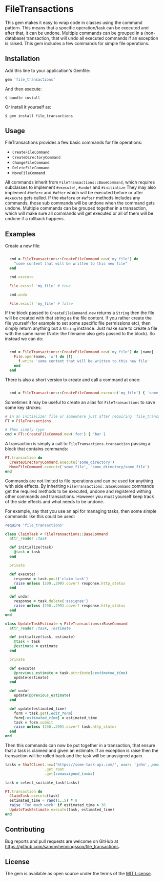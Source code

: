# FileTransactions

This gem makes it easy to wrap code in classes using the command pattern. This means that a specific operation/task can be executed and after that, it can be undone. Multiple commands can be grouped in a (non-database) transaction, that will undo all executed commands if an exception is raised.
This gem includes a few commands for simple file operations.

## Installation

Add this line to your application's Gemfile:

```ruby
gem 'file_transactions'
```

And then execute:

    $ bundle install

Or install it yourself as:

    $ gem install file_transactions

## Usage

FileTransactions provides a few basic commands for file operations:
 - `CreateFileCommand`
 - `CreateDirectoryCommand`
 - `ChangeFileCommand`
 - `DeleteFileCommand`
 - `MoveFileCommand`

All commands inherit from `FileTransactions::BaseCommand`, which requires subclasses to implement `#execute!`, `#undo!` and `#initialize`
They may also implement `#before` and `#after` which will be executed before or after `#execute` gets called.
If the `#before` or `#after` methods includes any commands, those sub commands will be undone when the command gets undone.
Multiple commands can be grouped together in a transaction, which will make sure all commands will get executed or all of them will be undone if a rollback happens.

## Examples

Create a new file:
```ruby

  cmd = FileTransactions::CreateFileCommand.new('my_file') do
    "some content that will be written to this new file"
  end

  cmd.execute

  File.exist? 'my_file' # true

  cmd.undo

  File.exist? 'my_file' # false
```

If the block passed to `CreateFileCommand.new` returns a `String` then the file will be created with that string as the file content.
If you rather create the file yourself (for example to set some specific file permissions etc), then simply return anything but a `String` instance.
Just make sure to create a file with the same name (Note: the filename also gets passed to the block). So instead we can do:
```ruby

  cmd = FileTransactions::CreateFileCommand.new('my_file') do |name|
    File.open(name, 'w') do |f|
      f.write 'some content that will be written to this new file'
    end
  end
```

There is also a short version to create and call a command at once:
```ruby

  cmd = FileTransactions::CreateFileCommand.execute('my_file') { 'some file content' }
```

Sometimes it may be useful to create an alias for `FileTransactions` to save some key strokes:
```ruby
# In an initializer file or somewhere just after requiring 'file_transactions'
FT = FileTransactions

# Then simply type
cmd = FT::CreateFileCommad.new('foo') { 'bar }
```

A transaction is simply a call to `FileTransactions.transaction` passing a block that contains commands:
```ruby
FT.transaction do
  CreateDirectoryCommand.execute('some_directory')
  MoveFileCommand.execute('some_file', 'some_directory/some_file')
end
```

Commands are not limited to file operations and can be used for anything with side effects. By inheriting `FileTransactions::BaseCommand` commands get the required methods to be executed, undone and registered withing other commands and transactions. However you must yourself keep track of the side effects and what needs to be undone.

For example, say that you use an api for managing tasks, then some simple commands like this could be used:
```ruby
require 'file_transactions'

class ClaimTask < FileTransactions::BaseCommand
  attr_reader :task

  def initialize(task)
    @task = task
  end

  private

  def execute!
    response = task.post('claim-task')
    raise unless (200..299).cover? response.http_status
  end

  def undo!
    response = task.delete('assignee')
    raise unless (200..299).cover? response.http_status
  end
end

class UpdateTaskEstimate < FileTransactions::BaseCommand
  attr_reader :task, :estimate

  def initialize(task, estimate)
    @task = task
    @estimate = estimate
  end

  private

  def execute!
    @previous_estimate = task.attribute(:estimated_time)
    update(estimate)
  end

  def undo!
    update(@previous_estimate)
  end

  def update(estimated_time)
    form = task.get(:edit_form)
    form[:estimated_time] = estimated_time
    task = form.submit
    raise unless (200..299).cover? task.http_status
  end
end
```
Then this commands can now be put together in a transaction, that ensure that a task is claimed and given an estimate. If an exception is raise then the transaction will be rolled back and the task will be unassigned again.
```ruby
tasks = ShafClient.new('https://some-task-api.com/', user: 'john', password: 'doe')
                  .get_root
                  .get(:unassigned_tasks)

task = select_suitable_task(tasks)

FT.transaction do
  ClaimTask.execute(task)
  estimated_time = rand(1..5) * 8
  raise 'Too much work' if estimated_time > 30
  UpdateTaskEstimate.execute(task, estimated_time)
end
```


## Contributing

Bug reports and pull requests are welcome on GitHub at https://github.com/sammyhenningsson/file_transactions.


## License

The gem is available as open source under the terms of the [MIT License](https://opensource.org/licenses/MIT).
